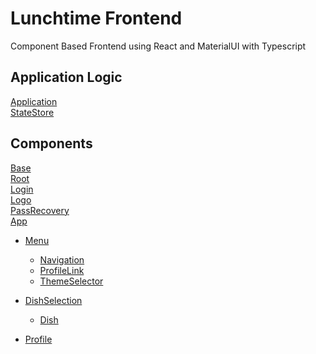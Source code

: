 # Lunchtime Frontend

Component Based Frontend using React and MaterialUI with Typescript

## Application Logic

[Application](./Application.md)\
[StateStore](./StateStore.md)

## Components

[Base](./Base.md)\
[Root](./Root.md)\
[Login](./Login.md)\
[Logo](./Logo.md)\
[PassRecovery](./PassRecovery.md)\
[App](./App.md)
* [Menu](./Root.md)

    * [Navigation](./Menu/Navigation.md)
    * [ProfileLink](./Menu/ProfileLink.md)
    * [ThemeSelector](./Menu/ThemeSelector.md)

* [DishSelection](./DishSelection.md)

    * [Dish](./Dish.md)

* [Profile](./Profile.md)
